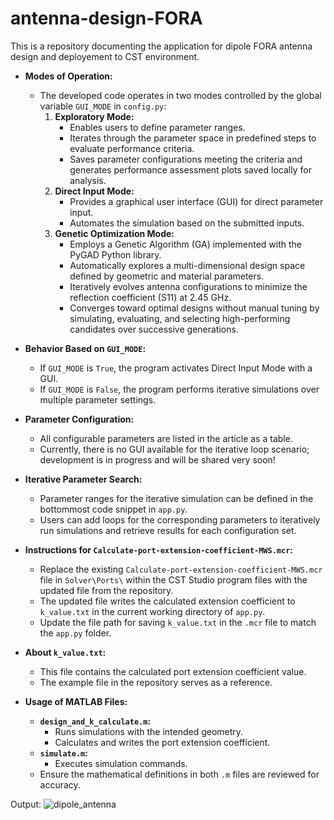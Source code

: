 # antenna-design-FORA
This is a repository documenting the application for dipole FORA antenna design and deployement to CST environment.



- **Modes of Operation:**
  - The developed code operates in two modes controlled by the global variable `GUI_MODE` in `config.py`:
    1. **Exploratory Mode:**
       - Enables users to define parameter ranges.
       - Iterates through the parameter space in predefined steps to evaluate performance criteria.
       - Saves parameter configurations meeting the criteria and generates performance assessment plots saved locally for analysis.
    2. **Direct Input Mode:**
       - Provides a graphical user interface (GUI) for direct parameter input.
       - Automates the simulation based on the submitted inputs.
    3. **Genetic Optimization Mode:**
       - Employs a Genetic Algorithm (GA) implemented with the PyGAD Python library.
       - Automatically explores a multi-dimensional design space defined by geometric and material parameters.
       - Iteratively evolves antenna configurations to minimize the reflection coefficient (S11) at 2.45 GHz.
       - Converges toward optimal designs without manual tuning by simulating, evaluating, and selecting high-performing candidates over successive generations.

- **Behavior Based on `GUI_MODE`:**
  - If `GUI_MODE` is `True`, the program activates Direct Input Mode with a GUI.
  - If `GUI_MODE` is `False`, the program performs iterative simulations over multiple parameter settings.

- **Parameter Configuration:**
  - All configurable parameters are listed in the article as a table.
  - Currently, there is no GUI available for the iterative loop scenario; development is in progress and will be shared very soon!

- **Iterative Parameter Search:**
  - Parameter ranges for the iterative simulation can be defined in the bottommost code snippet in `app.py`.
  - Users can add loops for the corresponding parameters to iteratively run simulations and retrieve results for each configuration set.

- **Instructions for `Calculate-port-extension-coefficient-MWS.mcr`:**
  - Replace the existing `Calculate-port-extension-coefficient-MWS.mcr` file in `Solver\Ports\` within the CST Studio program files with the updated file from the repository.
  - The updated file writes the calculated extension coefficient to `k_value.txt` in the current working directory of `app.py`.
  - Update the file path for saving `k_value.txt` in the `.mcr` file to match the `app.py` folder.

- **About `k_value.txt`:**
  - This file contains the calculated port extension coefficient value.
  - The example file in the repository serves as a reference.

- **Usage of MATLAB Files:**
  - **`design_and_k_calculate.m`:**  
    - Runs simulations with the intended geometry.  
    - Calculates and writes the port extension coefficient.  
  - **`simulate.m`:**  
    - Executes simulation commands.
  - Ensure the mathematical definitions in both `.m` files are reviewed for accuracy.
 
Output:
![dipole_antenna](https://github.com/user-attachments/assets/cd267d7e-32a2-4da1-9fcb-15cc085679e5)

